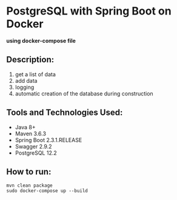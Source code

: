 # PostgreSQL with Spring Boot on Docker
**using docker-compose file**

## Description:
1. get a list of data
2. add data
3. logging
4. automatic creation of the database during construction

## Tools and Technologies Used:
* Java 8+
* Maven 3.6.3
* Spring Boot 2.3.1.RELEASE
* Swagger 2.9.2
* PostgreSQL 12.2

## How to run:
    mvn clean package
    sudo docker-compose up --build
    
